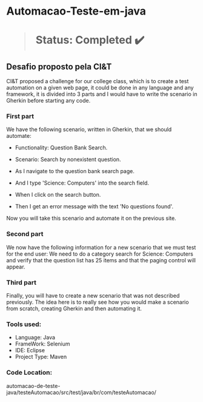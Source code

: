 <h1> Automacao-Teste-em-java <h1>

> Status: Completed ✔️

  
## Desafio proposto pela CI&T

CI&T proposed a challenge for our college class, which is to create a test automation on a given web page, it could be done in any language and any framework, it is divided into 3 parts and I would have to write the scenario in Gherkin before starting any code.

### First part
  
We have the following scenario, written in Gherkin, that we should automate:

+ Functionality: Question Bank Search. 
  
+ Scenario: Search by nonexistent question.
  
+ As I navigate to the question bank search page.
  
+ And I type 'Science: Computers' into the search field. 
  
+ When I click on the search button.
  
+ Then I get an error message with the text 'No questions found'. 
  
Now you will take this scenario and automate it on the previous site. 

### Second part
We now have the following information for a new scenario that we must test for the end user:
We need to do a category search for Science: Computers and verify that the question list has 25 items and that the paging control will appear.

### Third part
Finally, you will have to create a new scenario that was not described previously. The idea here is to really see how you would make a scenario from scratch, creating Gherkin and then automating it.

### Tools used:
+ Language: Java  
+ FrameWork: Selenium  
+ IDE: Eclipse  
+ Project Type: Maven
  
 ### Code Location: 
 automacao-de-teste-java/testeAutomacao/src/test/java/br/com/testeAutomacao/ 

